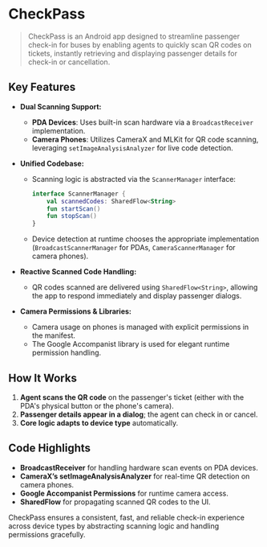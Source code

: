 # CheckPass

>CheckPass is an Android app designed to streamline passenger check-in for buses by enabling agents to quickly scan QR codes on tickets, instantly retrieving and displaying passenger details for check-in or cancellation.

## Key Features

- **Dual Scanning Support:**
    - **PDA Devices**: Uses built-in scan hardware via a `BroadcastReceiver` implementation.
    - **Camera Phones**: Utilizes CameraX and MLKit for QR code scanning, leveraging `setImageAnalysisAnalyzer` for live code detection.

- **Unified Codebase:**
    - Scanning logic is abstracted via the `ScannerManager` interface:
      ```kotlin
      interface ScannerManager {
          val scannedCodes: SharedFlow<String>
          fun startScan()
          fun stopScan()
      }
      ```
    - Device detection at runtime chooses the appropriate implementation (`BroadcastScannerManager` for PDAs, `CameraScannerManager` for camera phones).

- **Reactive Scanned Code Handling:**
    - QR codes scanned are delivered using `SharedFlow<String>`, allowing the app to respond immediately and display passenger dialogs.

- **Camera Permissions & Libraries:**
    - Camera usage on phones is managed with explicit permissions in the manifest.
    - The Google Accompanist library is used for elegant runtime permission handling.

## How It Works

1. **Agent scans the QR code** on the passenger's ticket (either with the PDA's physical button or the phone's camera).
2. **Passenger details appear in a dialog**; the agent can check in or cancel.
3. **Core logic adapts to device type** automatically.

## Code Highlights

- **BroadcastReceiver** for handling hardware scan events on PDA devices.
- **CameraX’s setImageAnalysisAnalyzer** for real-time QR detection on camera phones.
- **Google Accompanist Permissions** for runtime camera access.
- **SharedFlow** for propagating scanned QR codes to the UI.

CheckPass ensures a consistent, fast, and reliable check-in experience across device types by abstracting scanning logic and handling permissions gracefully.